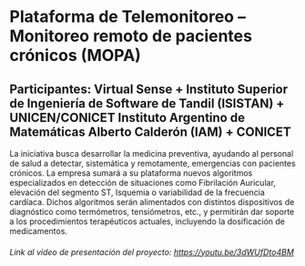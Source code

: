 # Plataforma de Telemonitoreo – Monitoreo remoto de pacientes crónicos (MOPA)
## Participantes: Virtual Sense + Instituto Superior de Ingeniería de Software de Tandil (ISISTAN) + UNICEN/CONICET Instituto Argentino de Matemáticas Alberto Calderón (IAM) + CONICET
La iniciativa busca desarrollar la medicina preventiva, ayudando al personal de salud a detectar, sistemática y remotamente, emergencias con pacientes crónicos. La empresa sumará a su plataforma nuevos algoritmos especializados en detección de situaciones como Fibrilación Auricular, elevación del segmento ST, Isquemia o variabilidad de la frecuencia cardíaca. Dichos algoritmos serán alimentados con distintos dispositivos de diagnóstico como termómetros, tensiómetros, etc., y permitirán dar soporte a los procedimientos terapéuticos actuales, incluyendo la dosificación de medicamentos. 
###### Link al vídeo de presentación del proyecto: https://youtu.be/3dWUfDto4BM 
